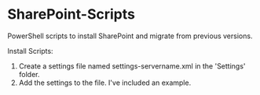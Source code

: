 # SharePoint-Scripts
PowerShell scripts to install SharePoint and migrate from previous versions.

Install Scripts:

1. Create a settings file named settings-servername.xml in the 'Settings' folder.
2. Add the settings to the file. I've included an example.
 
